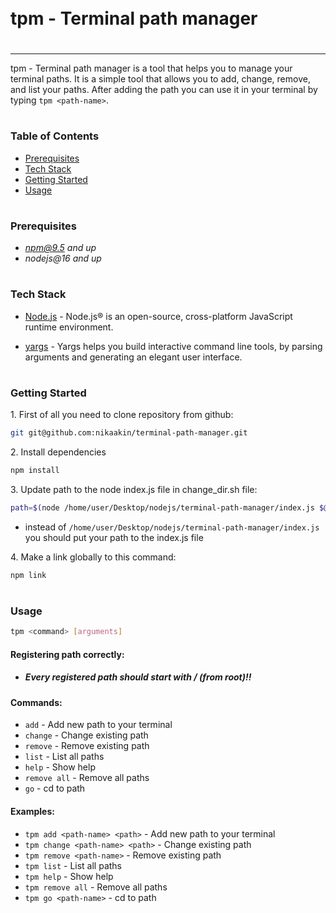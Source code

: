  <div style="display:flex; align-items: center">
  <h1 style="position:relative; top: -6px" >tpm - Terminal path manager</h1>
</div>

---

tpm - Terminal path manager is a tool that helps you to manage your terminal paths. It is a simple tool that allows you to add, change, remove, and list your paths. After adding the path you can use it in your terminal by typing `tpm <path-name>`.

#

### Table of Contents

- [Prerequisites](#prerequisites)
- [Tech Stack](#tech-stack)
- [Getting Started](#getting-started)
- [Usage](#usage)

#

### Prerequisites

- *npm@9.5 and up*
- _nodejs@16 and up_

#

### Tech Stack

- [Node.js](https://nodejs.org/en) - Node.js® is an open-source, cross-platform JavaScript runtime environment.

- [yargs](https://www.npmjs.com/package/yargs) - Yargs helps you build interactive command line tools, by parsing arguments and generating an elegant user interface.

#

### Getting Started

1\. First of all you need to clone repository from github:

```sh
git git@github.com:nikaakin/terminal-path-manager.git
```

2\. Install dependencies

```sh
npm install
```

3\. Update path to the node index.js file in change_dir.sh file:

```sh
path=$(node /home/user/Desktop/nodejs/terminal-path-manager/index.js $@)
```

- instead of `/home/user/Desktop/nodejs/terminal-path-manager/index.js` you should put your path to the index.js file

4\. Make a link globally to this command:

```sh
npm link
```

#

### Usage

```sh
tpm <command> [arguments]
```

#### Registering path correctly:

- ##### _Every registered path should start with / (from root)!!_

#### Commands:

- `add` - Add new path to your terminal
- `change` - Change existing path
- `remove` - Remove existing path
- `list` - List all paths
- `help` - Show help
- `remove all` - Remove all paths
- `go` - cd to path

#### Examples:

- `tpm add <path-name> <path>` - Add new path to your terminal
- `tpm change <path-name> <path>` - Change existing path
- `tpm remove <path-name>` - Remove existing path
- `tpm list` - List all paths
- `tpm help` - Show help
- `tpm remove all` - Remove all paths
- `tpm go <path-name>` - cd to path
